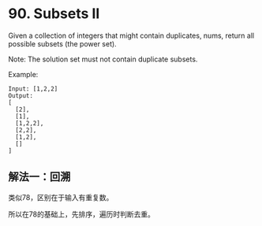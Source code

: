 # 90. Subsets II
Given a collection of integers that might contain duplicates, nums, return all possible subsets (the power set).

Note: The solution set must not contain duplicate subsets.

Example:
```
Input: [1,2,2]
Output:
[
  [2],
  [1],
  [1,2,2],
  [2,2],
  [1,2],
  []
]
```
## 解法一：回溯

类似78，区别在于输入有重复数。

所以在78的基础上，先排序，遍历时判断去重。